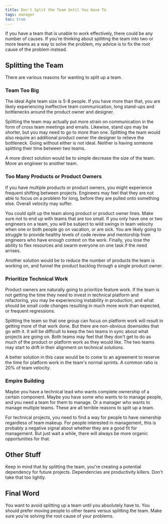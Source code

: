 ```yaml
---
title: Don't Split the Team Until You Have To
tags: manager
toc: true
---
```


If you have a team that is unable to work effectively, there could be any
number of causes. If you're thinking about splitting the team into two or
more teams as a way to solve the problem, my advice is to fix the root
cause of the problem instead.

## Splitting the Team

There are various reasons for wanting to split up a team.

### Team Too Big

The ideal Agile team size is 5-8 people. If you have more than that, you
are likely experiencing ineffective team communication, long stand-ups and
bottlenecks around the product owner and designer.

Splitting the team may actually put more strain on communication in the form
of cross team meetings and emails. Likewise, stand ups may be shorter, but
you may need to go to more than one. Splitting the team would also require an additional product owner the designer to relieve the bottleneck. Going without
either is not ideal. Neither is having someone splitting their time between
two teams.

A more direct solution would be to simple decrease the size of the team. Move
an engineer to another team.

### Too Many Products or Product Owners

If you have multiple products or product owners, you might experience frequent
shifting between projects. Engineers may feel that they are not able to focus
on a problem for long, before they are pulled onto something else. Overall
velocity may suffer.

You could split up the team along product or product owner lines.
Make sure not to end up with teams that are too small. If you
only have one or two engineers on a team, you will be subject to wild swings
in team velocity when one or both people go on vacation, or are sick. You are
likely going to struggle to provide healthy levels of code review and mentorship
from engineers who have enough context on the work. Finally, you lose the ability
to flex resources and swarm everyone on one task if the need arrises.

Another solution would be to reduce the number of products the team is working
on, and funnel the product backlog through a single product owner.

### Prioritize Technical Work

Product owners are naturally going to prioritize feature work. If the team is
not getting the time they need to invest in technical platform and refactoring,
you may be experiencing instability in production, and what should be small code
changes resulting in much more work than expected, or frequent regressions.

Splitting the team so that one group can focus on platform work will result in
getting more of that work done. But there are non-obvious downsides that go with
it. It will be difficult to keep the two teams in sync about what projects are
going on. Both teams may feel that they don't get to do as much of the product
or platform work as they would like. The two teams may start to drift in their
alignment on technical solutions.

A better solution in this case would be to come to an agreement to
reserve the time for platform work in the team's normal sprints. A common ratio
is 20% of team velocity.

### Empire Building

Maybe you have a technical lead who wants complete ownership of a certain
component. Maybe you have some who wants to to manage people, and you need a
team for them to manage. Or a manager who wants to manage multiple teams.
These are all terrible reasons to split up a team.

For technical projects, you need to find a way for people to have ownership
regardless of team makeup. For people interested in management, this is probably
a negative signal about whether they are a good fit for management. But just wait
a while, there will always be more organic opportunities for that.

## Other Stuff

Keep in mind that by splitting the team, you're creating a potential dependency
for future projects. Dependencies are productivity killers. Don't take that
too lightly.

## Final Word

You want to avoid splitting up a team until you absolutely have to. You should
prefer moving people to other teams versus splitting the team. Make sure you're
solving the root cause of your problems.
